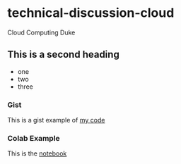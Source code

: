 # technical-discussion-cloud
Cloud Computing Duke 

## This is a second heading


* one
* two
* three


### Gist
This is a gist example of [my code](https://gist.github.com/prasann25/441389f5db57f652a336324f34258514)

### Colab Example
This is the [notebook](https://github.com/prasann25/technical-discussion-cloud/blob/main/technical_docs.ipynb)
